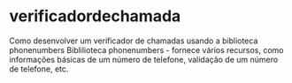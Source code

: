 # verificadordechamada
Como desenvolver um verificador de chamadas usando a biblioteca phonenumbers Biblilioteca phonenumbers - fornece vários recursos, como informações básicas de um número de telefone, validação de um número de telefone, etc.
